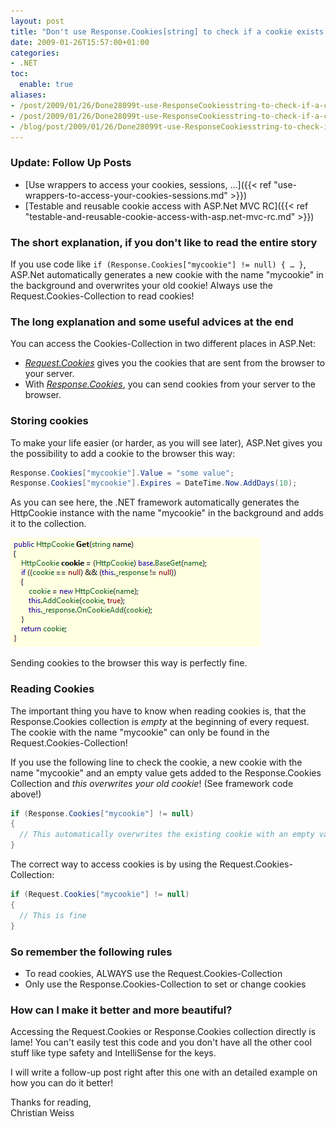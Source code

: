 ```yaml
---
layout: post
title: "Don't use Response.Cookies[string] to check if a cookie exists!"
date: 2009-01-26T15:57:00+01:00
categories:
- .NET
toc:
  enable: true
aliases:
- /post/2009/01/26/Done28099t-use-ResponseCookiesstring-to-check-if-a-cookie-exists!/
- /post/2009/01/26/Done28099t-use-ResponseCookiesstring-to-check-if-a-cookie-exists!.aspx/
- /blog/post/2009/01/26/Done28099t-use-ResponseCookiesstring-to-check-if-a-cookie-exists!.aspx/
---
```


### Update: Follow Up Posts

*   [Use wrappers to access your cookies, sessions, ...]({{< ref "use-wrappers-to-access-your-cookies-sessions.md" >}})
*   [Testable and reusable cookie access with ASP.Net MVC RC]({{< ref "testable-and-reusable-cookie-access-with-asp.net-mvc-rc.md" >}})

### The short explanation, if you don't like to read the entire story

If you use code like `if (Response.Cookies["mycookie"] != null) { … }`, ASP.Net automatically generates a new cookie with the name "mycookie" in the background and overwrites your old cookie! Always use the Request.Cookies-Collection to read cookies!

<!--more-->

### The long explanation and some useful advices at the end

You can access the Cookies-Collection in two different places in ASP.Net:

*   [*Request.Cookies*](http://msdn.microsoft.com/en-us/library/system.web.httprequest.cookies.aspx) gives you the cookies that are sent from the browser to your server.
*   With [*Response.Cookies*](http://msdn.microsoft.com/en-us/library/system.web.httpresponse.cookies.aspx), you can send cookies from your server to the browser.

### Storing cookies
To make your life easier (or harder, as you will see later), ASP.Net gives you the possibility to add a cookie to the browser this way:

```csharp
Response.Cookies["mycookie"].Value = "some value";
Response.Cookies["mycookie"].Expires = DateTime.Now.AddDays(10);
```

As you can see here, the .NET framework automatically generates the HttpCookie instance with the name "mycookie" in the background and adds it to the collection.

![HttpCookie.Get](/images/posts/2009/HttpCookie-Get.png)

Sending cookies to the browser this way is perfectly fine.

### Reading Cookies

The important thing you have to know when reading cookies is, that the Response.Cookies collection is *empty* at the beginning of every request. The cookie with the name "mycookie" can only be found in the Request.Cookies-Collection!

If you use the following line to check the cookie, a new cookie with the name "mycookie" and an empty value gets added to the Response.Cookies Collection and *this overwrites your old cookie*! (See framework code above!)

```csharp
if (Response.Cookies["mycookie"] != null)
{
  // This automatically overwrites the existing cookie with an empty value!!!
}
```

The correct way to access cookies is by using the Request.Cookies-Collection:

```csharp
if (Request.Cookies["mycookie"] != null)
{
  // This is fine
}
```

### So remember the following rules

*   To read cookies, ALWAYS use the Request.Cookies-Collection
*   Only use the Response.Cookies-Collection to set or change cookies

### How can I make it better and more beautiful?

Accessing the Request.Cookies or Response.Cookies collection directly is lame! You can't easily test this code and you don't have all the other cool stuff like type safety and IntelliSense for the keys.

I will write a follow-up post right after this one with an detailed example on how you can do it better!

Thanks for reading,  
Christian Weiss
